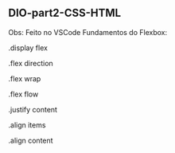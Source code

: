 ## DIO-part2-CSS-HTML

Obs: Feito no VSCode
Fundamentos do Flexbox:

.display flex

.flex direction

.flex wrap

.flex flow

.justify content

.align items

.align content

